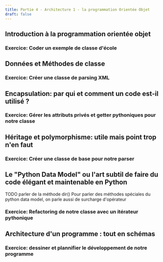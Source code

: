 ```yaml
---
title: Partie 4 - Architecture 1 - la programmation Orientée Objet
draft: false
---
```


## Introduction à la programmation orientée objet
### Exercice: Coder un exemple de classe d'école

## Données et Méthodes de classe
### Exercice: Créer une classe de parsing XML

## Encapsulation: par qui et comment un code est-il utilisé ?
### Exercice: Gérer les attributs privés et getter pythoniques pour notre classe

## Héritage et polymorphisme: utile mais point trop n'en faut
### Exercice: Créer une classe de base pour notre parser

## Le "Python Data Model" ou l'art subtil de faire du code élégant et maintenable en Python

TODO parler de la méthode dir()
Pour parler des méthodes spéciales du python data model, on parle aussi de surcharge d'opérateur

### Exercice: Refactoring de notre classe avec un itérateur pythonique

## Architecture d'un programme : tout en schémas
### Exercice: dessiner et plannifier le développement de notre programme